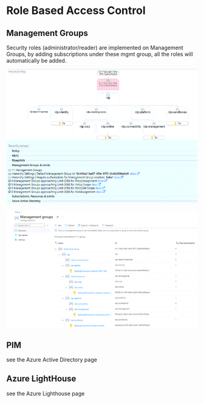 
# Role Based Access Control

## Management Groups

Security roles (administrator/reader) are implemented on Management Groups, by adding subscriptions under these mgmt group, all the roles will automatically be added.

![Management Groups RBAC](https://github.com/reddogproductions/AzureDemoLab/blob/main/images/pics/aad/mgmtgroups.png)

![Management Groups RBAC](https://github.com/reddogproductions/AzureDemoLab/blob/main/images/pics/aad/mgmtgroupsportal.png)

## PIM

see the Azure Active Directory page

## Azure LightHouse

see the Azure Lighthouse page

